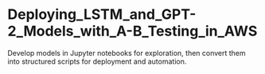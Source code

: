 # Deploying_LSTM_and_GPT-2_Models_with_A-B_Testing_in_AWS
Develop models in Jupyter notebooks for exploration, then convert them into structured scripts for deployment and automation.
